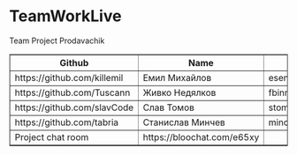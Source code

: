 ﻿# TeamWorkLive

Team Project Prodavachik

<table border="1">
  <tr>
    <th>Github</th>
    <th>Name</th>
    <th>Contacts</th>
  </tr>
  <tr>
    <td>https://github.com/killemil</td>
    <td>Емил Михайлов</td>
    <td>esend3@yahoo.com</td>
  </tr>
  <tr>
    <td>https://github.com/Tuscann </td>
    <td>Живко Недялков</td>
    <td>fbinnzhivko@gmail.com</td>
  </tr>
  <tr>
    <td>https://github.com/slavCode</td>
    <td>Слав Томов</td>
    <td>stomow@gmail.com</td>
  </tr>
  <tr>
    <td>https://github.com/tabria</td>
    <td>Станислав Минчев</td>
    <td>minchev@bginfo.net</td>
  </tr>
  <tr>
    <td>Project chat room</td>
    <td>https://bloochat.com/e65xy</td>
  </tr>
  
</table>
